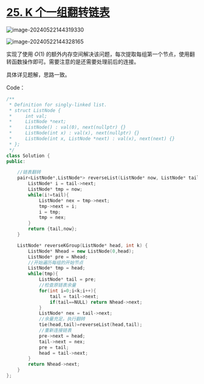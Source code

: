 # [25. K 个一组翻转链表](https://leetcode.cn/problems/reverse-nodes-in-k-group/)

![image-20240522144319330](http://henry-typora.oss-cn-beijing.aliyuncs.com/img/image-20240522144319330.png)

![image-20240522144328165](http://henry-typora.oss-cn-beijing.aliyuncs.com/img/image-20240522144328165.png)

实现了使用 $O(1)$ 的额外内存空间解决该问题，每次提取每组第一个节点，使用翻转函数操作即可。需要注意的是还需要处理前后的连接。

具体详见题解，思路一致。

Code：

```cpp
/**
 * Definition for singly-linked list.
 * struct ListNode {
 *     int val;
 *     ListNode *next;
 *     ListNode() : val(0), next(nullptr) {}
 *     ListNode(int x) : val(x), next(nullptr) {}
 *     ListNode(int x, ListNode *next) : val(x), next(next) {}
 * };
 */
class Solution {
public:

    //链表翻转
    pair<ListNode*,ListNode*> reverseList(ListNode* now, ListNode* tail){
        ListNode* i = tail->next;
        ListNode* tmp = now;
        while(i!=tail){
            ListNode* nex = tmp->next;
            tmp->next = i;
            i = tmp;
            tmp = nex;
        }
        return {tail,now};
    }

    ListNode* reverseKGroup(ListNode* head, int k) {
        ListNode* Nhead = new ListNode(0,head);
        ListNode* pre = Nhead;
        //开始遍历每组的开始节点
        ListNode* tmp = head;
        while(tmp){
            ListNode* tail = pre;
            //检查原链表余量
            for(int i=0;i<k;i++){
                tail = tail->next;
                if(tail==NULL) return Nhead->next;
            }
            ListNode* nex = tail->next;
            //余量充足，执行翻转
            tie(head,tail)=reverseList(head,tail);
            //重新连接链表
            pre->next = head;
            tail->next = nex;
            pre = tail;
            head = tail->next;
        }
        return Nhead->next;
    }
};
```

